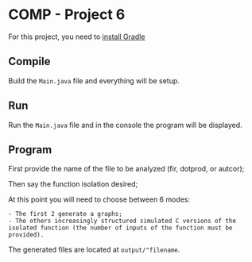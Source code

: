# COMP - Project 6

For this project, you need to [install Gradle](https://gradle.org/install/)

## Compile 

Build the `Main.java` file and everything will be setup.

## Run

Run the `Main.java` file and in the console the program will be displayed.

## Program

First provide the name of the file to be analyzed (fir, dotprod, or autcor);

Then say the function isolation desired;

At this point you will need to choose between 6 modes:

    - The first 2 generate a graphs;
    - The others increasingly structured simulated C versions of the isolated function (the number of inputs of the function must be provided).
    
The generated files are located at `output/"filename`.